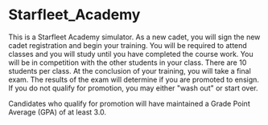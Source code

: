 # Starfleet_Academy

This is a Starfleet Academy simulator. As a new cadet, you will sign the new cadet registration and begin your training.
You will be required to attend classes and you will study until you have completed the course work. You will be in
competition with the other students in your class. There are 10 students per class. At the conclusion of
your training, you will take a final exam. The results of the exam will determine if you are promoted to ensign. If you
do not qualify for promotion, you may either "wash out" or start over.

Candidates who qualify for promotion will have maintained a Grade Point Average (GPA) of at least 3.0. 
